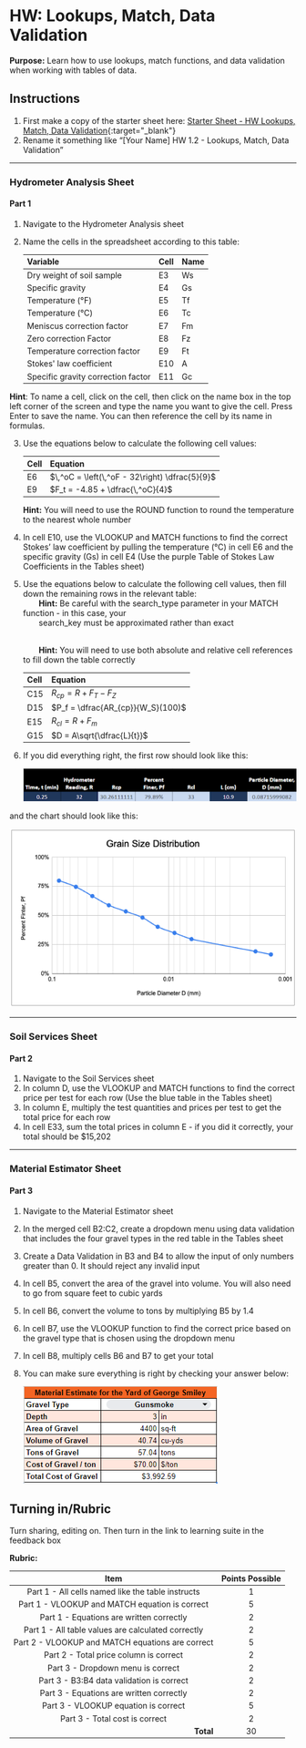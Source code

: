 #  HW: Lookups, Match, Data Validation

**Purpose:** Learn how to use lookups, match functions, and data validation when working with tables of data.

## Instructions
1. First make a copy of the starter sheet here:
   [Starter Sheet - HW Lookups, Match, Data Validation](https://docs.google.com/spreadsheets/d/1AVq6HfUD7hCXnJXD6L9dSqogVHGz_7yDUDuqRiZO5n0/edit?usp=sharing){:target="_blank"}
2. Rename it something like “[Your Name] HW 1.2 - Lookups, Match, Data Validation”

---

### Hydrometer Analysis Sheet

#### Part 1
1. Navigate to the Hydrometer Analysis sheet
2. Name the cells in the spreadsheet according to this table:
    
      | Variable                           | Cell | Name |
      |------------------------------------|------|------|
      | Dry weight of soil sample          | E3   | Ws   |
      | Specific gravity                   | E4   | Gs   |
      | Temperature (°F)                   | E5   | Tf   |
      | Temperature (°C)                   | E6   | Tc   |
      | Meniscus correction factor         | E7   | Fm   |
      | Zero correction Factor		           | E8   | Fz   |
      | Temperature correction factor      | E9   | Ft   |
      | Stokes' law coefficient            | E10  | A    |
      | Specific gravity correction factor | E11  | Gc   |

**Hint**: To name a cell, click on the cell, then click on the name box in the top left corner of the screen and type the name you want to give the cell. Press Enter to save the name. You can then reference the cell by its name in formulas.

3. Use the equations below to calculate the following cell values:

   | Cell | Equation                                       |
   |------|------------------------------------------------|
   | E6   | $\,^oC = \left(\,^oF - 32\right) \dfrac{5}{9}$ |
   | E9   | $F_t = -4.85 + \dfrac{\,^oC}{4}$               |

   **Hint:** You will need to use the ROUND function to round the temperature to the nearest whole number

4. In cell E10, use the VLOOKUP and MATCH functions to find the correct Stokes’ law coefficient by pulling the temperature (°C) in cell E6 and the specific gravity (Gs) in cell E4 (Use the purple Table of Stokes Law Coefficients in the Tables sheet)
5. Use the equations below to calculate the following cell values, then fill down the remaining rows in the relevant table:
<br>&nbsp;&nbsp;&nbsp;&nbsp;&nbsp;&nbsp;&nbsp;**Hint:** Be careful with the search_type parameter in your MATCH function - in this case, your </br>&nbsp;&nbsp;&nbsp;&nbsp;&nbsp;&nbsp;&nbsp;search_key must be approximated rather than exact</br>

   <br>&nbsp;&nbsp;&nbsp;&nbsp;&nbsp;&nbsp;&nbsp;**Hint:** You will need to use both absolute and relative cell references to fill down the table correctly </br>
   
   | Cell | Equation                          |
   |------|-----------------------------------|
   | C15  | $R_{cp} = R + F_T - F_Z$          |
   | D15  | $P_f = \dfrac{AR_{cp}}{W_S}(100)$ |
   | E15  | $R_{cl} = R + F_m$                |
   | G15  | $D = A\sqrt{\dfrac{L}{t}}$        |

6. If you did everything right, the first row should look like this:

   ![checkwork.png](images/checkwork.png)

and the chart should look like this:

![grain_size_chart.png](images/grain_size_chart.png)

---

### Soil Services Sheet

#### Part 2
1. Navigate to the Soil Services sheet
2. In column D, use the VLOOKUP and MATCH functions to find the correct price per test for each row (Use the blue table in the Tables sheet)
3. In column E, multiply the test quantities and prices per test to get the total price for each row
4. In cell E33, sum the total prices in column E - if you did it correctly, your total should be $15,202

---

### Material Estimator Sheet

#### Part 3
1. Navigate to the Material Estimator sheet
2. In the merged cell B2:C2, create a dropdown menu using data validation that includes the four gravel types in the red table in the Tables sheet
3. Create a Data Validation in B3 and B4 to allow the input of only numbers greater than 0. It should reject any invalid input
4. In cell B5, convert the area of the gravel into volume. You will also need to go from square feet to cubic yards
5. In cell B6, convert the volume to tons by multiplying B5 by 1.4
6. In cell B7, use the VLOOKUP function to find the correct price based on the gravel type that is chosen using the dropdown menu
7. In cell B8, multiply cells B6 and B7 to get your total
8. You can make sure everything is right by checking your answer below:
   
   ![mat_est_table.png](images/mat_est_table.png)


## Turning in/Rubric
Turn sharing, editing on. Then turn in the link to learning suite in the feedback box

**Rubric:**

|                        Item                        | Points Possible |
|:--------------------------------------------------:|:---------------:|
| Part 1 - All cells named like the table instructs  |        1        |
|   Part 1 - VLOOKUP and MATCH equation is correct   |        5        |
|      Part 1 - Equations are written correctly      |        2        |
| Part 1 - All table values are calculated correctly |        2        |
|  Part 2 - VLOOKUP and MATCH equations are correct  |        5        |
|       Part 2 - Total price column is correct       |        2        |
|         Part 3 - Dropdown menu is correct          |        2        |
|     Part 3 - B3:B4 data validation is correct      |        2        |
|      Part 3 - Equations are written correctly      |        2        |
|        Part 3 - VLOOKUP equation is correct        |        5        |
|           Part 3 - Total cost is correct           |        2        |
|   <div style="text-align: right">**Total**</div>   |       30        |

